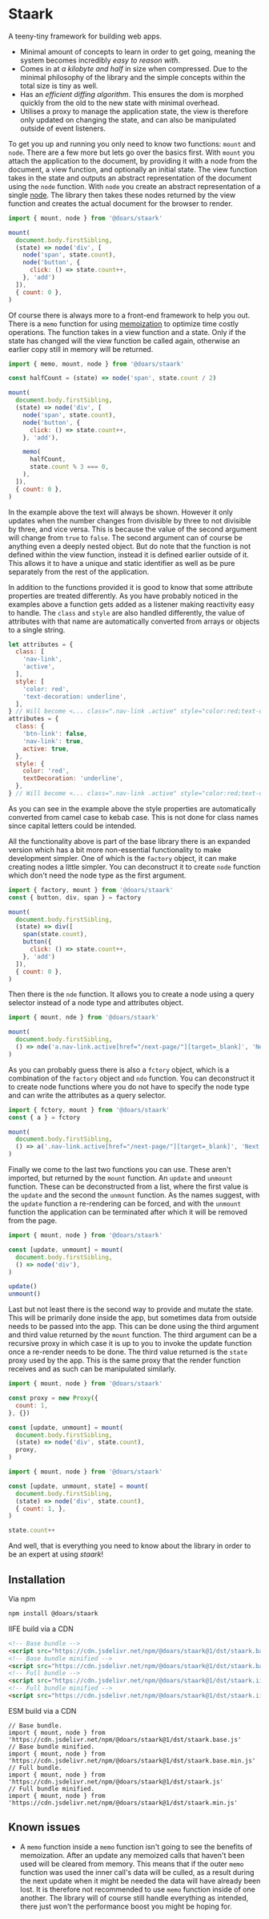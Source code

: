 # Staark

A teeny-tiny framework for building web apps.

- Minimal amount of concepts to learn in order to get going, meaning the system becomes incredibly *easy to reason with*.
- Comes in at *a kilobyte and half* in size when compressed. Due to the minimal philosophy of the library and the simple concepts within the total size is tiny as well.
- Has an *efficient diffing algorithm*. This ensures the dom is morphed quickly from the old to the new state with minimal overhead.
- Utilises a proxy to manage the application state, the view is therefore only updated on changing the state, and can also be manipulated outside of event listeners.

To get you up and running you only need to know two functions: `mount` and `node`. There are a few more but lets go over the basics first. With `mount` you attach the application to the document, by providing it with a node from the document, a view function, and optionally an initial state. The view function takes in the state and outputs an abstract representation of the document using the `node` function. With `node` you create an abstract representation of a single [node](https://developer.mozilla.org/docs/Web/API/Node). The library then takes these nodes returned by the view function and creates the actual document for the browser to render.

```JavaScript
import { mount, node } from '@doars/staark'

mount(
  document.body.firstSibling,
  (state) => node('div', [
    node('span', state.count),
    node('button', {
      click: () => state.count++,
    }, 'add')
  ]),
  { count: 0 },
)
```

Of course there is always more to a front-end framework to help you out. There is a `memo` function for using [memoization](https://wikipedia.org/wiki/Memoization) to optimize time costly operations. The function takes in a view function and a state. Only if the state has changed will the view function be called again, otherwise an earlier copy still in memory will be returned.

```Javascript
import { memo, mount, node } from '@doars/staark'

const halfCount = (state) => node('span', state.count / 2)

mount(
  document.body.firstSibling,
  (state) => node('div', [
    node('span', state.count),
    node('button', {
      click: () => state.count++,
    }, 'add'),

    memo(
      halfCount,
      state.count % 3 === 0,
    ),
  ]),
  { count: 0 },
)
```

In the example above the text will always be shown. However it only updates when the number changes from divisible by three to not divisible by three, and vice versa. This is because the value of the second argument will change from `true` to `false`. The second argument can of course be anything even a deeply nested object. But do note that the function is not defined within the view function, instead it is defined earlier outside of it. This allows it to have a unique and static identifier as well as be pure separately from the rest of the application.

In addition to the functions provided it is good to know that some attribute properties are treated differently. As you have probably noticed in the examples above a function gets added as a listener making reactivity easy to handle. The `class` and `style` are also handled differently, the value of attributes with that name are automatically converted from arrays or objects to a single string.

```JavaScript
let attributes = {
  class: [
    'nav-link',
    'active',
  ],
  style: [
    'color: red',
    'text-decoration: underline',
  ],
} // Will become <... class=".nav-link .active" style="color:red;text-decoration:underline;">
attributes = {
  class: {
    'btn-link': false,
    'nav-link': true,
    active: true,
  },
  style: {
    color: 'red',
    textDecoration: 'underline',
  },
} // Will become <... class=".nav-link .active" style="color:red;text-decoration:underline;">
```

As you can see in the example above the style properties are automatically converted from camel case to kebab case. This is not done for class names since capital letters could be intended.

All the functionality above is part of the base library there is an expanded version which has a bit more non-essential functionality to make development simpler. One of which is the `factory` object, it can make creating nodes a little simpler. You can deconstruct it to create `node` function which don't need the node type as the first argument.

```JavaScript
import { factory, mount } from '@doars/staark'
const { button, div, span } = factory

mount(
  document.body.firstSibling,
  (state) => div([
    span(state.count),
    button({
      click: () => state.count++,
    }, 'add')
  ]),
  { count: 0 },
)
```

Then there is the `nde` function. It allows you to create a node using a query selector instead of a node type and attributes object.

```JavaScript
import { mount, nde } from '@doars/staark'

mount(
  document.body.firstSibling,
  () => nde('a.nav-link.active[href="/next-page/"][target=_blank]', 'Next page'),
)
```

As you can probably guess there is also a `fctory` object, which is a combination of the `factory` object and `ndo` function. You can deconstruct it to create node functions where you do not have to specify the node type and can write the attributes as a query selector.

```JavaScript
import { fctory, mount } from '@doars/staark'
const { a } = fctory

mount(
  document.body.firstSibling,
  () => a('.nav-link.active[href="/next-page/"][target=_blank]', 'Next page'),
)
```

Finally we come to the last two functions you can use. These aren't imported, but returned by the `mount` function. An `update` and `unmount` function. These can be deconstructed from a list, where the first value is the `update` and the second the `unmount` function. As the names suggest, with the `update` function a re-rendering can be forced, and with the `unmount` function the application can be terminated after which it will be removed from the page.

```JavaScript
import { mount, node } from '@doars/staark'

const [update, unmount] = mount(
  document.body.firstSibling,
  () => node('div'),
)

update()
unmount()
```

Last but not least there is the second way to provide and mutate the state. This will be primarily done inside the app, but sometimes data from outside needs to be passed into the app. This can be done using the third argument and third value returned by the `mount` function. The third argument can be a recursive proxy in which case it is up to you to invoke the update function once a re-render needs to be done. The third value returned is the `state` proxy used by the app. This is the same proxy that the render function receives and as such can be manipulated similarly.

```JavaScript
import { mount, node } from '@doars/staark'

const proxy = new Proxy({
  count: 1,
}, {})

const [update, unmount] = mount(
  document.body.firstSibling,
  (state) => node('div', state.count),
  proxy,
)
```

```JavaScript
import { mount, node } from '@doars/staark'

const [update, unmount, state] = mount(
  document.body.firstSibling,
  (state) => node('div', state.count),
  { count: 1, },
)

state.count++
```

And well, that is everything you need to know about the library in order to be an expert at using _staark_!

## Installation

Via npm

```ZSH
npm install @doars/staark
```

IIFE build via a CDN

```HTML
<!-- Base bundle -->
<script src="https://cdn.jsdelivr.net/npm/@doars/staark@1/dst/staark.base.iife.js"></script>
<!-- Base bundle minified -->
<script src="https://cdn.jsdelivr.net/npm/@doars/staark@1/dst/staark.base.iife.min.js"></script>
<!-- Full bundle -->
<script src="https://cdn.jsdelivr.net/npm/@doars/staark@1/dst/staark.iife.js"></script>
<!-- Full bundle minified -->
<script src="https://cdn.jsdelivr.net/npm/@doars/staark@1/dst/staark.iife.min.js"></script>
```

ESM build via a CDN

```JS
// Base bundle.
import { mount, node } from 'https://cdn.jsdelivr.net/npm/@doars/staark@1/dst/staark.base.js'
// Base bundle minified.
import { mount, node } from 'https://cdn.jsdelivr.net/npm/@doars/staark@1/dst/staark.base.min.js'
// Full bundle.
import { mount, node } from 'https://cdn.jsdelivr.net/npm/@doars/staark@1/dst/staark.js'
// Full bundle minified.
import { mount, node } from 'https://cdn.jsdelivr.net/npm/@doars/staark@1/dst/staark.min.js'
```

## Known issues

- A `memo` function inside a `memo` function isn't going to see the benefits of memoization. After an update any memoized calls that haven't been used will be cleared from memory. This means that if the outer `memo` function was used the inner call's data will be culled, as a result during the next update when it might be needed the data will have already been lost. It is therefore not recommended to use `memo` function inside of one another. The library will of course still handle everything as intended, there just won't the performance boost you might be hoping for.
